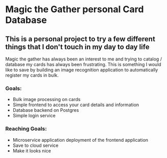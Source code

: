 # Magic the Gather personal Card Database   

## This is a personal project to try a few different things that I don't touch in my day to day life

Magic the gather has always been an interest to me and trying to catalog / database my cards has always been frustrating. This is something I would like to save by building an image recognition application to automatically register my cards in bulk. 

### Goals: 
- Bulk image processing on cards
- Simple frontend to access your card details and information
- Database backend on Postgres
- Simple login service

### Reaching Goals:
- Microservice application deployment of the frontend application
- Save to cloud service 
- Make it looks nice


